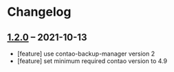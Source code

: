 # Changelog

## [1.2.0](https://github.com/pdir/contao-webtools/tree/1.2.0) – 2021-10-13

- [feature] use contao-backup-manager version 2
- [feature] set minimum required contao version to 4.9
